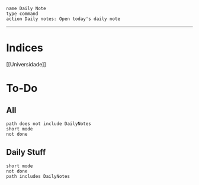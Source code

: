 ```button
name Daily Note
type command
action Daily notes: Open today's daily note
```
***
# Indices
[[Universidade]]

# To-Do
## All
```tasks
path does not include DailyNotes
short mode
not done
```
## Daily Stuff
```tasks
short mode
not done
path includes DailyNotes
```
